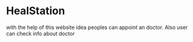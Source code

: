 # HealStation
with the help of this website idea peoples can appoint an doctor. Also user can check info about doctor
